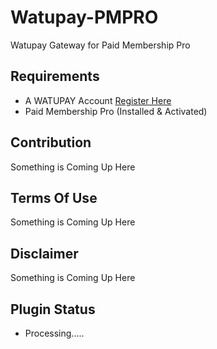 # Watupay-PMPRO
Watupay Gateway for Paid Membership Pro

## Requirements
- A WATUPAY Account [Register Here](https://dashboard.watu.global/register?referral=103679)
- Paid Membership Pro (Installed & Activated)

## Contribution
Something is Coming Up Here

## Terms Of Use
Something is Coming Up Here

## Disclaimer
Something is Coming Up Here

## Plugin Status
- Processing.....
